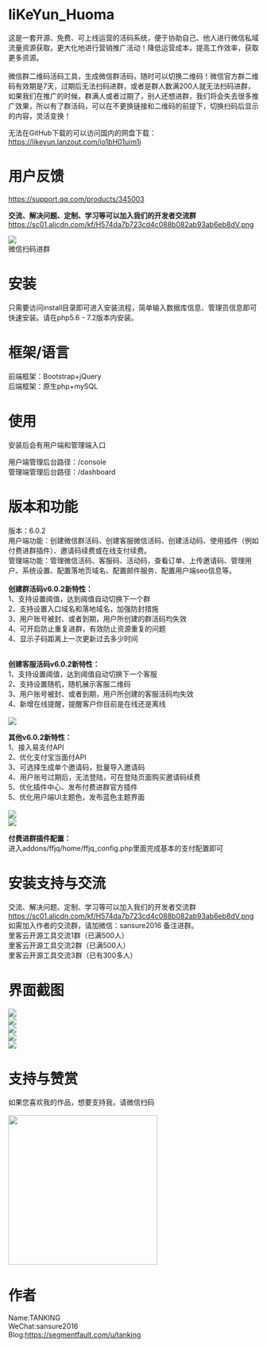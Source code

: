 # liKeYun_Huoma
这是一套开源、免费、可上线运营的活码系统，便于协助自己、他人进行微信私域流量资源获取，更大化地进行营销推广活动！降低运营成本，提高工作效率，获取更多资源。<br/><br/>
微信群二维码活码工具，生成微信群活码，随时可以切换二维码！微信官方群二维码有效期是7天，过期后无法扫码进群，或者是群人数满200人就无法扫码进群，如果我们在推广的时候，群满人或者过期了，别人还想进群，我们将会失去很多推广效果，所以有了群活码，可以在不更换链接和二维码的前提下，切换扫码后显示的内容，灵活变换！

无法在GitHub下载的可以访问国内的网盘下载：
https://likeyun.lanzout.com/io1bH01uim1i

# 用户反馈
https://support.qq.com/products/345003

**交流、解决问题、定制、学习等可以加入我们的开发者交流群**
https://sc01.alicdn.com/kf/H574da7b723cd4c088b082ab93ab6eb8dV.png <br/>

<img src="https://sc01.alicdn.com/kf/H574da7b723cd4c088b082ab93ab6eb8dV.png" /><br/>
微信扫码进群

# 安装
只需要访问install目录即可进入安装流程，简单输入数据库信息、管理员信息即可快速安装。请在php5.6 - 7.2版本内安装。

# 框架/语言
前端框架：Bootstrap+jQuery<br/>
后端框架：原生php+mySQL

# 使用
安装后会有用户端和管理端入口<br/>

用户端管理后台路径：/console<br/>
管理端管理后台路径：/dashboard<br/>

# 版本和功能
版本：6.0.2<br/>
用户端功能：创建微信群活码、创建客服微信活码、创建活动码、使用插件（例如付费进群插件）、邀请码续费或在线支付续费。<br/>
管理端功能：管理微信活码、客服码、活动码，查看订单、上传邀请码、管理用户、系统设置、配置落地页域名、配置邮件服务、配置用户端seo信息等。<br/><br/>
**创建群活码v6.0.2新特性：**<br/>
1、支持设置阈值，达到阈值自动切换下一个群<br/>
2、支持设置入口域名和落地域名，加强防封措施<br/>
3、用户账号被封、或者到期，用户所创建的群活码均失效<br/>
4、可开启防止重复进群，有效防止资源重复的问题<br/>
4、显示子码距离上一次更新过去多少时间<br/><br/>

**创建客服活码v6.0.2新特性：**<br/>
1、支持设置阈值，达到阈值自动切换下一个客服<br/>
2、支持设置随机，随机展示客服二维码<br/>
3、用户账号被封、或者到期，用户所创建的客服活码均失效<br/>
4、新增在线提醒，提醒客户你目前是在线还是离线<br/><br/>
<img src="http://inews.gtimg.com/newsapp_bt/0/13880882627/641" /><br/>

**其他v6.0.2新特性：**<br/>
1、接入易支付API<br/>
2、优化支付宝当面付API<br/>
3、可选择生成单个邀请码，批量导入邀请码<br/>
4、用户账号过期后，无法登陆，可在登陆页面购买邀请码续费<br/>
5、优化插件中心、发布付费进群官方插件<br/>
5、优化用户端UI主题色，发布蓝色主题界面<br/><br/>
<img src="https://p1-bk.byteimg.com/tos-cn-i-mlhdmxsy5m/b1d95cbc2d1d4640bf83a2efb60041bb~tplv-mlhdmxsy5m-q75:0:0.image" /><br/>
<img src="http://inews.gtimg.com/newsapp_bt/0/13880849020/641" /><br/>

**付费进群插件配置：**<br/>
进入addons/ffjq/home/ffjq_config.php里面完成基本的支付配置即可

# 安装支持与交流
交流、解决问题、定制、学习等可以加入我们的开发者交流群
https://sc01.alicdn.com/kf/H574da7b723cd4c088b082ab93ab6eb8dV.png
<br/>
如需加入作者的交流群，请加微信：sansure2016 备注进群。<br/>
里客云开源工具交流1群（已满500人）<br/>
里客云开源工具交流2群（已满500人）<br/>
里客云开源工具交流3群（已有300多人）

# 界面截图
<img src="https://p.pstatp.com/origin/pgc-image/8e35fd001c4f4eeb9583c16f4c49a7d5" /><br/>
<img src="https://p.pstatp.com/origin/pgc-image/551239b6214442218d92caa42e3a3b44" /><br/>
<img src="https://p.pstatp.com/origin/pgc-image/8f744f7074de49539e68e8326ad80979" /><br/>
<img src="https://p.pstatp.com/origin/pgc-image/7cfb0f097f6f4026b248af08cdc3d692" /><br/>
<img src="https://p.pstatp.com/origin/pgc-image/6aa55bf4b80b4223ad1e95c7252ad306" /><br/>

# 支持与赞赏
如果您喜欢我的作品，想要支持我，请微信扫码<br/><br/>
<img src="https://p.pstatp.com/origin/pgc-image/c4f1d6b7532445debd0bedc88bb71d1f" width="300"/>

# 作者
Name:TANKING<br/>
WeChat:sansure2016<br/>
Blog:https://segmentfault.com/u/tanking<br/>
